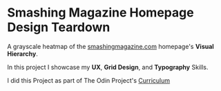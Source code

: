 # Smashing Magazine Homepage Design Teardown

A grayscale heatmap of the [smashingmagazine.com](https://www.smashingmagazine.com/) homepage's **Visual Hierarchy**.

In this project I showcase my **UX**, **Grid Design**, and **Typography** Skills.

I did this Project as part of The Odin Project's [Curriculum](https://www.theodinproject.com/courses/html5-and-css3/lessons/design-teardown)